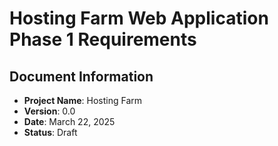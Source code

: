 # Hosting Farm Web Application Phase 1 Requirements

## Document Information
- **Project Name**: Hosting Farm
- **Version**: 0.0
- **Date**: March 22, 2025
- **Status**: Draft

